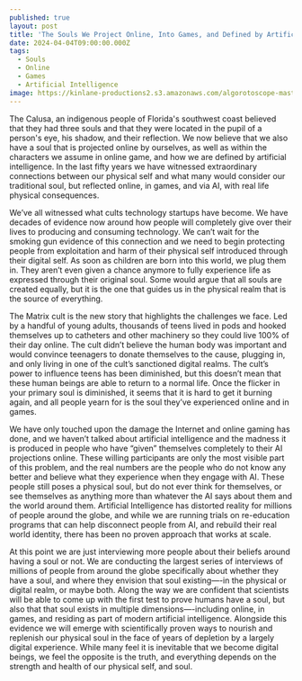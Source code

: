 ```yaml
---
published: true
layout: post
title: 'The Souls We Project Online, Into Games, and Defined by Artificial Intelligence'
date: 2024-04-04T09:00:00.000Z
tags:
  - Souls
  - Online
  - Games
  - Artificial Intelligence
image: https://kinlane-productions2.s3.amazonaws.com/algorotoscope-master/copper-circuit-god-sitting-hand-on-kneww.jpeg
---
```

The Calusa, an indigenous people of Florida's southwest coast believed that they had three souls and that they were located in the pupil of a person's eye, his shadow, and their reflection. We now believe that we also have a soul that is projected online by ourselves, as well as within the characters we assume in online game, and how we are defined by artificial intelligence. In the last fifty years we have witnessed extraordinary connections between our physical self and what many would consider our traditional soul, but reflected online, in games, and via AI, with real life physical consequences.

We’ve all witnessed what cults technology startups have become. We have decades of evidence now around how people will completely give over their lives to producing and consuming technology. We can’t wait for the smoking gun evidence of this connection and we need to begin protecting people from exploitation and harm of their physical self introduced through their digital self. As soon as children are born into this world, we plug them in. They aren’t even given a chance anymore to fully experience life as expressed through their original soul. Some would argue that all souls are created equally, but it is the one that guides us in the physical realm that is the source of everything.

The Matrix cult is the new story that highlights the challenges we face. Led by a handful of young adults, thousands of teens lived in pods and hooked themselves up to catheters and other machinery so they could live 100% of their day online. The cult didn’t believe the human body was important and would convince teenagers to donate themselves to the cause, plugging in, and only living in one of the cult’s sanctioned digital realms. The cult’s power to influence teens has been diminished, but this doesn’t mean that these human beings are able to return to a normal life. Once the flicker in your primary soul is diminished, it seems that it is hard to get it burning again, and all people yearn for is the soul they’ve experienced online and in games. 

We have only touched upon the damage the Internet and online gaming has done, and we haven’t talked about artificial intelligence and the madness it is produced in people who have “given” themselves completely to their AI projections online. These willing participants are only the most visible part of this problem, and the real numbers are the people who do not know any better and believe what they experience when they engage with AI. These people still poses a physical soul, but do not ever think for themselves, or see themselves as anything more than whatever the AI says about them and the world around them. Artificial Intelligence has distorted reality for millions of people around the globe, and while we are running trials on re-education programs that can help disconnect people from AI, and rebuild their real world identity, there has been no proven approach that works at scale. 

At this point we are just interviewing more people about their beliefs around having a soul or not. We are conducting the largest series of interviews of millions of people from around the globe specifically about whether they have a soul, and where they envision that soul existing—-in the physical or digital realm, or maybe both. Along the way we are confident that scientists will be able to come up with the first test to prove humans have a soul, but also that that soul exists in multiple dimensions—-including online, in games, and residing as part of modern artificial intelligence. Alongside this evidence we will emerge with scientifically proven ways to nourish and replenish our physical soul in the face of years of depletion by a largely digital experience. While many feel it is inevitable that we become digital beings, we feel the opposite is the truth, and everything depends on the strength and health of our physical self, and soul.


